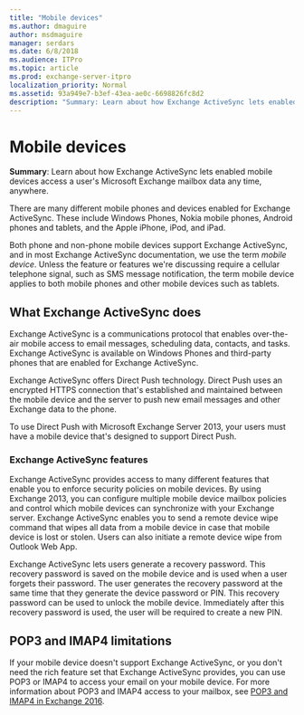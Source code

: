 ```yaml
---
title: "Mobile devices"
ms.author: dmaguire
author: msdmaguire
manager: serdars
ms.date: 6/8/2018
ms.audience: ITPro
ms.topic: article
ms.prod: exchange-server-itpro
localization_priority: Normal
ms.assetid: 93a949e7-b3ef-43ea-ae0c-6698826fc8d2
description: "Summary: Learn about how Exchange ActiveSync lets enabled mobile devices access a user's Microsoft Exchange mailbox data any time, anywhere."
---
```


# Mobile devices

 **Summary**: Learn about how Exchange ActiveSync lets enabled mobile devices access a user's Microsoft Exchange mailbox data any time, anywhere.
  
There are many different mobile phones and devices enabled for Exchange ActiveSync. These include Windows Phones, Nokia mobile phones, Android phones and tablets, and the Apple iPhone, iPod, and iPad.
  
Both phone and non-phone mobile devices support Exchange ActiveSync, and in most Exchange ActiveSync documentation, we use the term *mobile device*. Unless the feature or features we're discussing require a cellular telephone signal, such as SMS message notification, the term mobile device applies to both mobile phones and other mobile devices such as tablets.
  
## What Exchange ActiveSync does

Exchange ActiveSync is a communications protocol that enables over-the-air mobile access to email messages, scheduling data, contacts, and tasks. Exchange ActiveSync is available on Windows Phones and third-party phones that are enabled for Exchange ActiveSync.
  
Exchange ActiveSync offers Direct Push technology. Direct Push uses an encrypted HTTPS connection that's established and maintained between the mobile device and the server to push new email messages and other Exchange data to the phone.
  
To use Direct Push with Microsoft Exchange Server 2013, your users must have a mobile device that's designed to support Direct Push.
  
### Exchange ActiveSync features

Exchange ActiveSync provides access to many different features that enable you to enforce security policies on mobile devices. By using Exchange 2013, you can configure multiple mobile device mailbox policies and control which mobile devices can synchronize with your Exchange server. Exchange ActiveSync enables you to send a remote device wipe command that wipes all data from a mobile device in case that mobile device is lost or stolen. Users can also initiate a remote device wipe from Outlook Web App.
  
Exchange ActiveSync lets users generate a recovery password. This recovery password is saved on the mobile device and is used when a user forgets their password. The user generates the recovery password at the same time that they generate the device password or PIN. This recovery password can be used to unlock the mobile device. Immediately after this recovery password is used, the user will be required to create a new PIN.
  
## POP3 and IMAP4 limitations

If your mobile device doesn't support Exchange ActiveSync, or you don't need the rich feature set that Exchange ActiveSync provides, you can use POP3 or IMAP4 to access your email on your mobile device. For more information about POP3 and IMAP4 access to your mailbox, see [POP3 and IMAP4 in Exchange 2016](../../clients/pop3-and-imap4/pop3-and-imap4.md).
  

